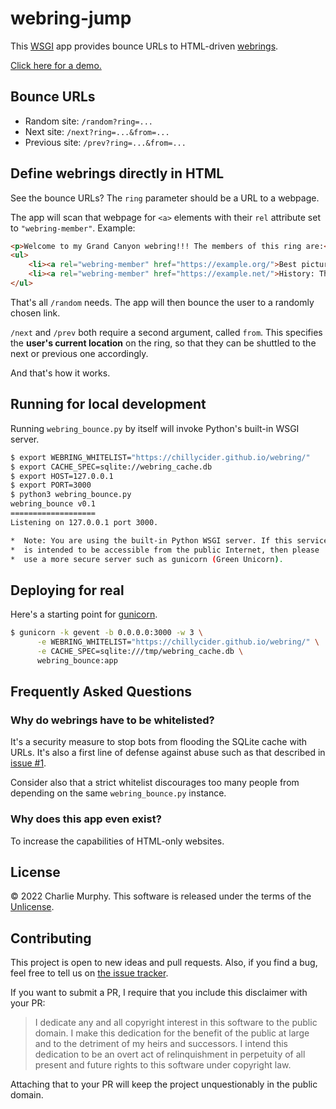 webring-jump
============

This [WSGI](https://en.wikipedia.org/wiki/Web_Server_Gateway_Interface) app provides bounce URLs to HTML-driven [webrings](https://en.wikipedia.org/wiki/Webring).

[Click here for a demo.](https://chillycider.github.io/webring/)

Bounce URLs
-----------

* Random site: `/random?ring=...`
* Next site: `/next?ring=...&from=...`
* Previous site: `/prev?ring=...&from=...`

Define webrings directly in HTML
--------------------------------

See the bounce URLs? The `ring` parameter should be a URL to a webpage.

The app will scan that webpage for `<a>` elements with their `rel` attribute set to `"webring-member"`.  Example:

```html
<p>Welcome to my Grand Canyon webring!!! The members of this ring are:</p>
<ul>
    <li><a rel="webring-member" href="https://example.org/">Best picture spots in the Grand Canyon</a></li>
    <li><a rel="webring-member" href="https://example.net/">History: The Grand Canyon</a></li>
</ul>
```

That's all `/random` needs. The app will then bounce
the user to a randomly chosen link.

`/next` and `/prev` both require a second argument, called `from`.
This specifies the **user's current location** on the ring, so that they
can be shuttled to the next or previous one accordingly.

And that's how it works.

Running for local development
-----------------------------

Running `webring_bounce.py` by itself will invoke Python's built-in WSGI server.

```bash
$ export WEBRING_WHITELIST="https://chillycider.github.io/webring/"
$ export CACHE_SPEC=sqlite://webring_cache.db
$ export HOST=127.0.0.1
$ export PORT=3000
$ python3 webring_bounce.py
webring_bounce v0.1
===================
Listening on 127.0.0.1 port 3000.

*  Note: You are using the built-in Python WSGI server. If this service
*  is intended to be accessible from the public Internet, then please
*  use a more secure server such as gunicorn (Green Unicorn).

```

Deploying for real
------------------

Here's a starting point for [gunicorn](https://gunicorn.org/).

```bash
$ gunicorn -k gevent -b 0.0.0.0:3000 -w 3 \
      -e WEBRING_WHITELIST="https://chillycider.github.io/webring/" \
      -e CACHE_SPEC=sqlite:///tmp/webring_cache.db \
      webring_bounce:app
```

Frequently Asked Questions
--------------------------

### Why do webrings have to be whitelisted?

It's a security measure to stop bots from flooding the SQLite cache
with URLs. It's also a first line of defense against abuse such as
that described in [issue #1](https://github.com/ChillyCider/webring_bounce/issues/1).

Consider also that a strict whitelist discourages too many people from depending on the same `webring_bounce.py` instance.

### Why does this app even exist?

To increase the capabilities of HTML-only websites.

License
-------

&copy; 2022 Charlie Murphy. This software is released under the terms of the [Unlicense](LICENSE.txt).

Contributing
------------

This project is open to new ideas and pull requests. Also, if you find a bug, feel free to tell us on [the issue tracker](https://github.com/ChillyCider/webring_bounce/issues).

If you want to submit a PR, I require that you include this disclaimer
with your PR:

> I dedicate any and all copyright interest in this software to the public domain. I make this dedication for the benefit of the public at large and to the detriment of my heirs and successors. I intend this dedication to be an overt act of relinquishment in perpetuity of all present and future rights to this software under copyright law.

Attaching that to your PR will keep the project unquestionably in the public domain.
